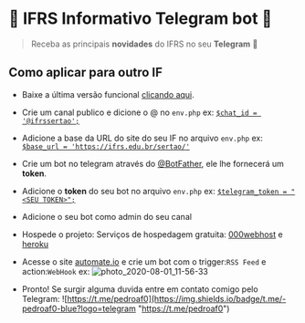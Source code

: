 # 📨 IFRS Informativo Telegram bot 📲

> Receba as principais **novidades** do IFRS no seu **Telegram**  🔔



## Como aplicar para outro IF 
- Baixe a última versão funcional [clicando aqui](https://github.com/pedroaf0/IFRS_Informativo_Telegram_bot/releases/download/v1.0/IFRS_Informativo_Telegram_bot.release.1.rar "download/v1.0/IFRS_Informativo_Telegram_bot.release.1.rar").


- Crie um canal publico e dicione o @ no `env.php`
ex: [`$chat_id = '@ifrssertao';`](https://github.com/pedroaf0/IFRS_Informativo_Telegram_bot/blob/master/env.php.template#L6 "ver linha")


- Adicione a base da URL do site do seu IF no arquivo `env.php`
ex: [`$base_url = 'https://ifrs.edu.br/sertao/'`](https://github.com/pedroaf0/IFRS_Informativo_Telegram_bot/blob/master/env.php.template#L2 "ver linha")


- Crie um bot no telegram através do [@BotFather](https://t.me/BotFather "@BotFather"), ele lhe fornecerá um **token**.


- Adicione o **token** do seu bot no arquivo `env.php`
ex: [`$telegram_token = "<SEU TOKEN>";`](https://github.com/pedroaf0/IFRS_Informativo_Telegram_bot/blob/master/env.php.template#L4 "ver linha")


- Adicione o seu bot como admin do seu canal


- Hospede o projeto:
Serviços de hospedagem gratuita: [000webhost](www.000webhost.com "000webhost") e [heroku](www.heroku.com "heroku")


- Acesse o site [automate.io](http://automate.io "automate.io") e crie um bot com o trigger:`RSS Feed` e action:`WebHook`
ex:
![photo_2020-08-01_11-56-33](https://user-images.githubusercontent.com/54213349/89104240-2f738b00-d3ee-11ea-8ea4-cff52278dbf6.jpg)


- Pronto! Se surgir alguma duvida entre em contato comigo pelo Telegram: ![https://t.me/pedroaf0](https://img.shields.io/badge/t.me/-pedroaf0-blue?logo=telegram "https://t.me/pedroaf0") 
